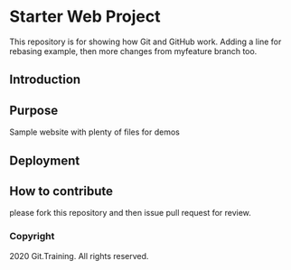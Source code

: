 # Starter Web Project

This repository is for showing how Git and GitHub work. Adding a line for rebasing example, then more changes from myfeature branch too.

## Introduction

## Purpose

Sample website with plenty of files for demos

## Deployment

## How to contribute

please fork this repository and then issue pull request for review.

### Copyright

2020 Git.Training. All rights reserved.